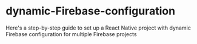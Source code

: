 # dynamic-Firebase-configuration
Here's a step-by-step guide to set up a React Native project with dynamic Firebase configuration for multiple Firebase projects
